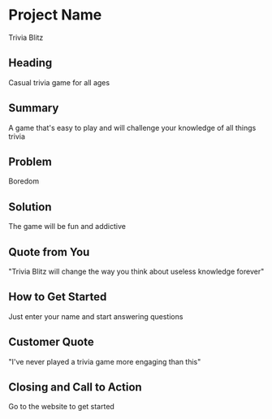 # Project Name #
  Trivia Blitz

## Heading ##
  Casual trivia game for all ages

## Summary ##
  A game that's easy to play and will challenge your knowledge of all things trivia

## Problem ##
  Boredom

## Solution ##
  The game will be fun and addictive

## Quote from You ##
  "Trivia Blitz will change the way you think about useless knowledge forever"

## How to Get Started ##
  Just enter your name and start answering questions

## Customer Quote ##
  "I've never played a trivia game more engaging than this"

## Closing and Call to Action ##
  Go to the website to get started
